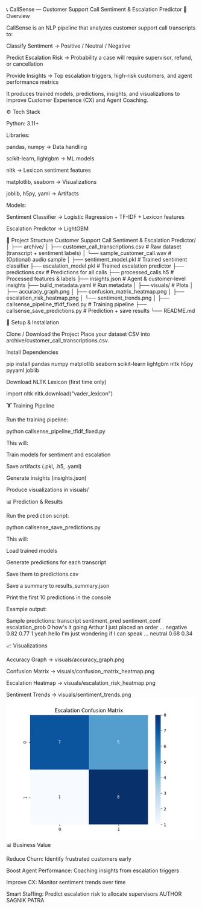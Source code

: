 📞 CallSense — Customer Support Call Sentiment & Escalation Predictor
📌 Overview

CallSense is an NLP pipeline that analyzes customer support call transcripts to:

Classify Sentiment → Positive / Neutral / Negative

Predict Escalation Risk → Probability a case will require supervisor, refund, or cancellation

Provide Insights → Top escalation triggers, high-risk customers, and agent performance metrics

It produces trained models, predictions, insights, and visualizations to improve Customer Experience (CX) and Agent Coaching.

⚙️ Tech Stack

Python: 3.11+

Libraries:

pandas, numpy → Data handling

scikit-learn, lightgbm → ML models

nltk → Lexicon sentiment features

matplotlib, seaborn → Visualizations

joblib, h5py, yaml → Artifacts

Models:

Sentiment Classifier → Logistic Regression + TF-IDF + Lexicon features

Escalation Predictor → LightGBM

📂 Project Structure
Customer Support Call Sentiment & Escalation Predictor/
│
├── archive/
│   ├── customer_call_transcriptions.csv   # Raw dataset (transcript + sentiment labels)
│   └── sample_customer_call.wav           # (Optional) audio sample
│
├── sentiment_model.pkl                    # Trained sentiment classifier
├── escalation_model.pkl                   # Trained escalation predictor
├── predictions.csv                        # Predictions for all calls
├── processed_calls.h5                     # Processed features & labels
├── insights.json                          # Agent & customer-level insights
├── build_metadata.yaml                    # Run metadata
│
├── visuals/                               # Plots
│   ├── accuracy_graph.png
│   ├── confusion_matrix_heatmap.png
│   ├── escalation_risk_heatmap.png
│   └── sentiment_trends.png
│
├── callsense_pipeline_tfidf_fixed.py      # Training pipeline
├── callsense_save_predictions.py          # Prediction + save results
└── README.md

🚀 Setup & Installation

Clone / Download the Project
Place your dataset CSV into archive/customer_call_transcriptions.csv.

Install Dependencies

pip install pandas numpy matplotlib seaborn scikit-learn lightgbm nltk h5py pyyaml joblib


Download NLTK Lexicon (first time only)

import nltk
nltk.download("vader_lexicon")

🏋️ Training Pipeline

Run the training pipeline:

python callsense_pipeline_tfidf_fixed.py


This will:

Train models for sentiment and escalation

Save artifacts (.pkl, .h5, .yaml)

Generate insights (insights.json)

Produce visualizations in visuals/

📊 Prediction & Results

Run the prediction script:

python callsense_save_predictions.py


This will:

Load trained models

Generate predictions for each transcript

Save them to predictions.csv

Save a summary to results_summary.json

Print the first 10 predictions in the console

Example output:

Sample predictions:
                                           transcript sentiment_pred  sentiment_conf  escalation_prob
0  how's it going Arthur I just placed an order ...       negative            0.82             0.77
1  yeah hello I'm just wondering if I can speak ...        neutral            0.68             0.34

📈 Visualizations

Accuracy Graph → visuals/accuracy_graph.png

Confusion Matrix → visuals/confusion_matrix_heatmap.png

Escalation Heatmap → visuals/escalation_risk_heatmap.png

Sentiment Trends → visuals/sentiment_trends.png
![Confusion Matrix Heatmap](escalation_confusion_matrix.png)
📊 Business Value

Reduce Churn: Identify frustrated customers early

Boost Agent Performance: Coaching insights from escalation triggers

Improve CX: Monitor sentiment trends over time

Smart Staffing: Predict escalation risk to allocate supervisors
AUTHOR
SAGNIK PATRA
